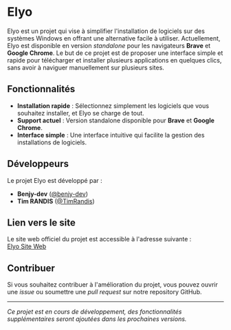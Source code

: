 # Elyo

Elyo est un projet qui vise à simplifier l'installation de logiciels sur des systèmes Windows en offrant une alternative facile à utiliser. Actuellement, Elyo est disponible en version *standalone* pour les navigateurs **Brave** et **Google Chrome**. Le but de ce projet est de proposer une interface simple et rapide pour télécharger et installer plusieurs applications en quelques clics, sans avoir à naviguer manuellement sur plusieurs sites.

## Fonctionnalités

- **Installation rapide** : Sélectionnez simplement les logiciels que vous souhaitez installer, et Elyo se charge de tout.
- **Support actuel** : Version standalone disponible pour **Brave** et **Google Chrome**.
- **Interface simple** : Une interface intuitive qui facilite la gestion des installations de logiciels.

## Développeurs

Le projet Elyo est développé par :
- **Benjy-dev** ([@benjy-dev](https://github.com/benjy-dev))
- **Tim RANDIS** ([@TimRandis](https://github.com/TimRandis))

## Lien vers le site

Le site web officiel du projet est accessible à l'adresse suivante :  
[Elyo Site Web](https://kzmit5jmxo2739qz4s3w.lite.vusercontent.net/)

## Contribuer

Si vous souhaitez contribuer à l'amélioration du projet, vous pouvez ouvrir une *issue* ou soumettre une *pull request* sur notre repository GitHub.

---

*Ce projet est en cours de développement, des fonctionnalités supplémentaires seront ajoutées dans les prochaines versions.*
